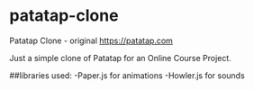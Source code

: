 # patatap-clone
Patatap Clone - original https://patatap.com

Just a simple clone of Patatap for an Online Course Project.

##libraries used:
-Paper.js for animations
-Howler.js for sounds
